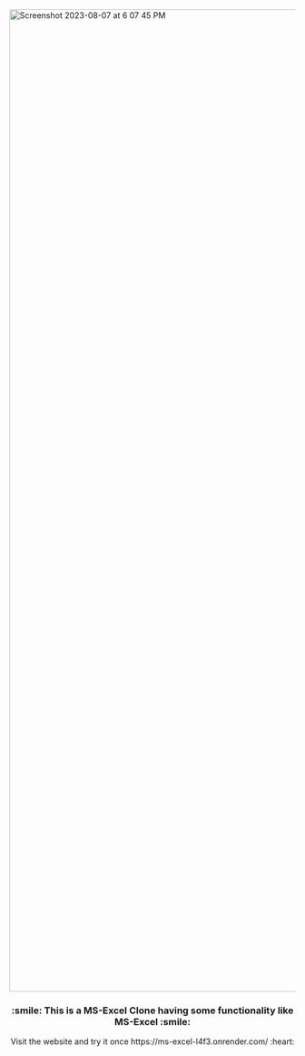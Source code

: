 <img width="1728" alt="Screenshot 2023-08-07 at 6 07 45 PM" src="https://github.com/sejal175/MS-Excel-Clone/assets/56756275/db7aeb26-7897-4c7d-ae46-a1d3e3645c4c">

<h3 align=center> :smile: This is a  <strong>MS-Excel Clone</strong> having some functionality like MS-Excel :smile: </h3>
<p align=center>Visit the website and try it once https://ms-excel-l4f3.onrender.com/ :heart:</p>
